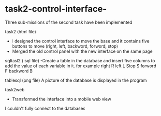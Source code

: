 # task2-control-interface-
Three sub-missions of the second task have been implemented

task2 (html file)
- I designed the control interface to move the base and it contains five buttons to move (right, left, backword, forword, stop)
- Merged the old control panel with the new interface on the same page


sqltasl2 ( sql file)
-Create a table in the database and insert five columns to add the value of each variable in it.
for example
right R
left  L
Stop  S
forword  F
backword  B



tablesql (png file)
A picture of the database is displayed in the program




task2web
- Transformed the interface into a mobile web view



I couldn't fully connect to the databases
